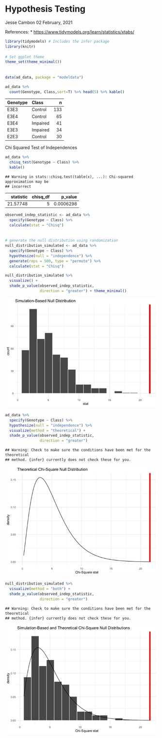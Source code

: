 Hypothesis Testing
================
Jesse Cambon
02 February, 2021

References: \* <https://www.tidymodels.org/learn/statistics/xtabs/>

``` r
library(tidymodels) # Includes the infer package
library(knitr)

# Set ggplot theme
theme_set(theme_minimal())


data(ad_data, package = "modeldata")
```

``` r
ad_data %>%
  count(Genotype, Class,sort=T) %>% head(5) %>% kable()
```

| Genotype | Class    |   n |
|:---------|:---------|----:|
| E3E3     | Control  | 133 |
| E3E4     | Control  |  65 |
| E3E4     | Impaired |  41 |
| E3E3     | Impaired |  34 |
| E2E3     | Control  |  30 |

Chi Squared Test of Independences

``` r
ad_data %>% 
  chisq_test(Genotype ~ Class) %>%
  kable()
```

    ## Warning in stats::chisq.test(table(x), ...): Chi-squared approximation may be
    ## incorrect

| statistic | chisq\_df |  p\_value |
|----------:|----------:|----------:|
|  21.57748 |         5 | 0.0006298 |

``` r
observed_indep_statistic <- ad_data %>%
  specify(Genotype ~ Class) %>%
  calculate(stat = "Chisq")


# generate the null distribution using randomization
null_distribution_simulated <- ad_data %>%
  specify(Genotype ~ Class) %>%
  hypothesize(null = "independence") %>%
  generate(reps = 500, type = "permute") %>%
  calculate(stat = "Chisq")
```

``` r
null_distribution_simulated %>%
  visualize() + 
  shade_p_value(observed_indep_statistic,
                direction = "greater") + theme_minimal()
```

![](../rmd_images/hypothesis_testing/unnamed-chunk-5-1.png)<!-- -->

``` r
ad_data %>%
  specify(Genotype ~ Class) %>%
  hypothesize(null = "independence") %>%
  visualize(method = "theoretical") + 
  shade_p_value(observed_indep_statistic,
                direction = "greater")
```

    ## Warning: Check to make sure the conditions have been met for the theoretical
    ## method. {infer} currently does not check these for you.

![](../rmd_images/hypothesis_testing/unnamed-chunk-6-1.png)<!-- -->

``` r
null_distribution_simulated %>%
  visualize(method = "both") + 
  shade_p_value(observed_indep_statistic,
                direction = "greater")
```

    ## Warning: Check to make sure the conditions have been met for the theoretical
    ## method. {infer} currently does not check these for you.

![](../rmd_images/hypothesis_testing/unnamed-chunk-7-1.png)<!-- -->
